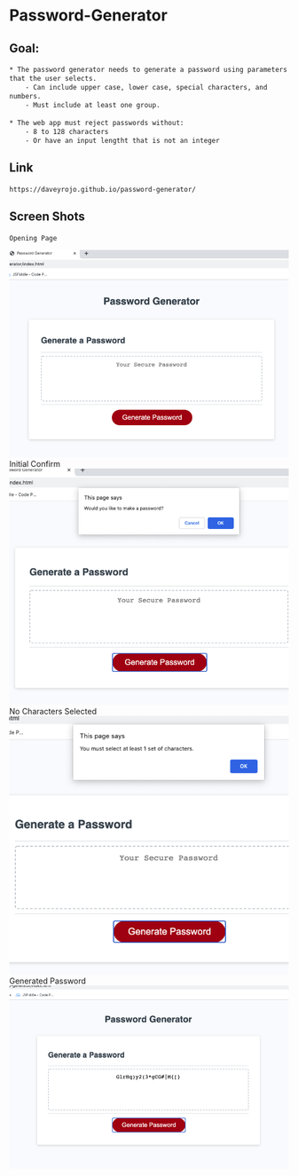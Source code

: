 # Password-Generator

## Goal:
    * The password generator needs to generate a password using parameters that the user selects.
        - Can include upper case, lower case, special characters, and numbers.
        - Must include at least one group.
    
    * The web app must reject passwords without:
        - 8 to 128 characters
        - Or have an input lengtht that is not an integer

## Link
    https://daveyrojo.github.io/password-generator/

## Screen Shots
    Opening Page
![password-generator](assets/img/opening.png)
    Initial Confirm
![password-generator](assets/img/startpg.png)
    No Characters Selected
![password-generator](assets/img/no_characters_selected.png)
    Generated Password
![password-generator](assets/img/generated_password.png)